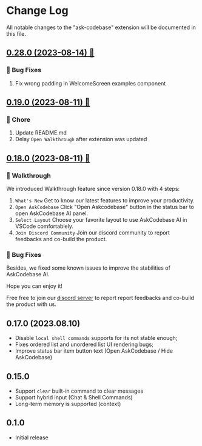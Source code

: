 # Change Log

All notable changes to the "ask-codebase" extension will be documented in this file.

## [0.28.0 (2023-08-14) 🥳](https://marketplace.visualstudio.com/items/JipitiAI.askcodebase/changelog)

### 🐛 Bug Fixes

1. Fix wrong padding in WelcomeScreen examples component

## [0.19.0 (2023-08-11) 🥳](https://marketplace.visualstudio.com/items/JipitiAI.askcodebase/changelog)

### 🧹 Chore

1. Update README.md 
2. Delay `Open Walkthrough` after extension was updated

## [0.18.0 (2023-08-11) 🥳](https://marketplace.visualstudio.com/items/JipitiAI.askcodebase/changelog)

### 🎉 Walkthrough

We introduced Walkthrough feature since version 0.18.0 with 4 steps:

1. `What's New` Get to know our latest features to improve your productivity.
2. `Open AskCodebase` Click "Open Askcodebase" button in the status bar to open AskCodebase AI panel.
3. `Select Layout` Choose your favorite layout to use AskCodebase AI in VSCode comfortablely.
4. `Join Discord Community` Join our discord community to report feedbacks and co-build the product.

### 🐛 Bug Fixes

Besides, we fixed some known issues to improve the stabilities of AskCodebase AI.

Hope you can enjoy it!

Free free to join our [discord server](https://discord.gg/5Ny6UuNKVD) to report report feedbacks and co-build the product with us.

## 0.17.0 (2023.08.10)

- Disable `local shell commands` supports for its not stable enough;
- Fixes ordered list and unordered list UI rendering bugs;
- Improve status bar item button text (Open AskCodebase / Hide AskCodebase)

## 0.15.0

- Support `clear` built-in command to clear messages
- Support hybrid input (Chat & Shell Commands)
- Long-term memory is supported (context)

## 0.1.0

- Initial release
